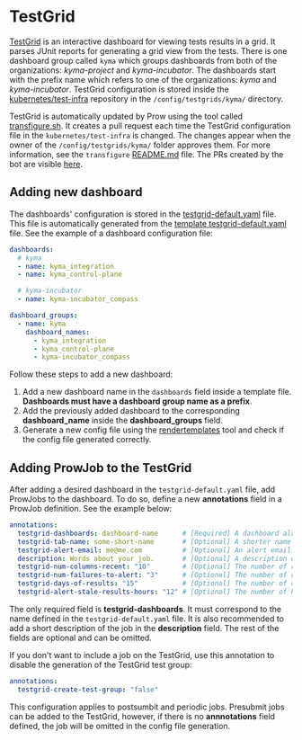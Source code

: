 # TestGrid

[TestGrid](https://testgrid.k8s.io) is an interactive dashboard for viewing tests results in a grid. It parses JUnit reports for generating a grid view from the tests.
There is one dashboard group called `kyma` which groups dashboards from both of the organizations: *kyma-project* and *kyma-incubator*. The dashboards start with the prefix name which refers to one of the organizations: *kyma* and *kyma-incubator*.
TestGrid configuration is stored inside the [kubernetes/test-infra](https://github.com/kubernetes/test-infra/tree/master/config/testgrids/kyma) repository in the `/config/testgrids/kyma/` directory.

TestGrid is automatically updated by Prow using the tool called [transfigure.sh](https://github.com/kubernetes/test-infra/tree/master/testgrid/cmd/transfigure).
It creates a pull request each time the TestGrid configuration file in the `kubernetes/test-infra` is changed. The changes appear when the owner of the `/config/testgrids/kyma/` folder approves them. For more information, see the `transfigure` [README.md](https://github.com/kubernetes/test-infra/blob/master/testgrid/cmd/transfigure/README.md) file.
The PRs created by the bot are visible [here](https://github.com/kubernetes/test-infra/pulls?q=is%3Apr+%22Update+TestGrid+for+kyma).

## Adding new dashboard

The dashboards' configuration is stored in the [testgrid-default.yaml](https://github.com/kyma-project/test-infra/tree/master/prow/testgrid-default.yaml) file.
This file is automatically generated from the [template testgrid-default.yaml](https://github.com/kyma-project/test-infra/blob/master/templates/templates/testgrid-default.yaml) file. See the example of a dashboard configuration file:
```yaml
dashboards:
  # kyma
  - name: kyma_integration
  - name: kyma_control-plane

  # kyma-incubator
  - name: kyma-incubator_compass

dashboard_groups:
  - name: kyma
    dashboard_names:
      - kyma_integration
      - kyma_control-plane
      - kyma-incubator_compass
```
Follow these steps to add a new dashboard:

1. Add a new dashboard name in the `dashboards` field inside a template file. **Dashboards must have a dashboard group name as a prefix**.
2. Add the previously added dashboard to the corresponding **dashboard_name** inside the **dashboard_groups** field.
3. Generate a new config file using the [rendertemplates](https://github.com/kyma-project/test-infra/tree/master/development/tools/cmd/rendertemplates) tool and check if the config file generated correctly.

## Adding ProwJob to the TestGrid

After adding a desired dashboard in the `testgrid-default.yaml` file, add ProwJobs to the dashboard. To do so, define a new **annotations** field in a ProwJob definition. See the example below:
```yaml
annotations:
  testgrid-dashboards: dashboard-name      # [Required] A dashboard already defined in a config.yaml.
  testgrid-tab-name: some-short-name       # [Optional] A shorter name for the tab. If omitted, just uses the job name.
  testgrid-alert-email: me@me.com          # [Optional] An alert email that will be applied to the tab created in the first dashboard specified in testgrid-dashboards.
  description: Words about your job.       # [Optional] A description of your job. If omitted, only the job name is used.
  testgrid-num-columns-recent: "10"        # [Optional] The number of runs in a row that can be omitted before the run is considered stale. The default value is 10.
  testgrid-num-failures-to-alert: "3"      # [Optional] The number of continuous failures before sending an email. The default value is 3.
  testgrid-days-of-results: "15"           # [Optional] The number of days for which the results are visible. The default value is 15.
  testgrid-alert-stale-results-hours: "12" # [Optional] The number of hours that pass with no results after which the email is sent. The default value is 12.
```

The only required field is **testgrid-dashboards**. It must correspond to the name defined in the `testgrid-default.yaml` file. It is also recommended to add a short description of the job in the **description** field.
The rest of the fields are optional and can be omitted.

If you don't want to include a job on the TestGrid, use this annotation to disable the generation of the TestGrid test group:
```yaml
annotations:
  testgrid-create-test-group: "false"
```

This configuration applies to postsumbit and periodic jobs. Presubmit jobs can be added to the TestGrid, however, if there is no **annnotations** field defined, the job will be omitted in the config file generation.
